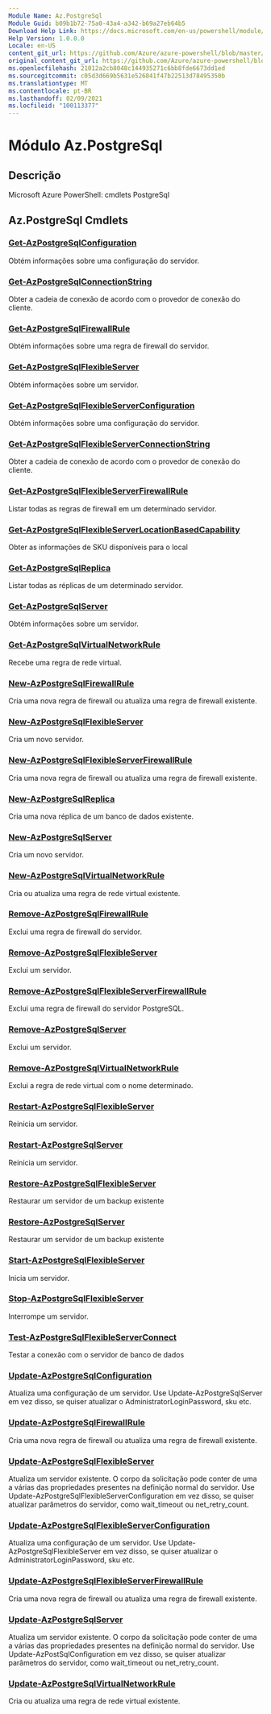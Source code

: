 ```yaml
---
Module Name: Az.PostgreSql
Module Guid: b09b1b72-75a0-43a4-a342-b69a27eb64b5
Download Help Link: https://docs.microsoft.com/en-us/powershell/module/az.postgresql
Help Version: 1.0.0.0
Locale: en-US
content_git_url: https://github.com/Azure/azure-powershell/blob/master/src/PostgreSql/help/Az.PostgreSql.md
original_content_git_url: https://github.com/Azure/azure-powershell/blob/master/src/PostgreSql/help/Az.PostgreSql.md
ms.openlocfilehash: 21012a2cb8048c144935271c6bb8fde6673dd1ed
ms.sourcegitcommit: c05d3d669b5631e526841f47b22513d78495350b
ms.translationtype: MT
ms.contentlocale: pt-BR
ms.lasthandoff: 02/09/2021
ms.locfileid: "100113377"
---
```

# Módulo Az.PostgreSql
## Descrição
Microsoft Azure PowerShell: cmdlets PostgreSql

## Az.PostgreSql Cmdlets
### [Get-AzPostgreSqlConfiguration](Get-AzPostgreSqlConfiguration.md)
Obtém informações sobre uma configuração do servidor.

### [Get-AzPostgreSqlConnectionString](Get-AzPostgreSqlConnectionString.md)
Obter a cadeia de conexão de acordo com o provedor de conexão do cliente.

### [Get-AzPostgreSqlFirewallRule](Get-AzPostgreSqlFirewallRule.md)
Obtém informações sobre uma regra de firewall do servidor.

### [Get-AzPostgreSqlFlexibleServer](Get-AzPostgreSqlFlexibleServer.md)
Obtém informações sobre um servidor.

### [Get-AzPostgreSqlFlexibleServerConfiguration](Get-AzPostgreSqlFlexibleServerConfiguration.md)
Obtém informações sobre uma configuração do servidor.

### [Get-AzPostgreSqlFlexibleServerConnectionString](Get-AzPostgreSqlFlexibleServerConnectionString.md)
Obter a cadeia de conexão de acordo com o provedor de conexão do cliente.

### [Get-AzPostgreSqlFlexibleServerFirewallRule](Get-AzPostgreSqlFlexibleServerFirewallRule.md)
Listar todas as regras de firewall em um determinado servidor.

### [Get-AzPostgreSqlFlexibleServerLocationBasedCapability](Get-AzPostgreSqlFlexibleServerLocationBasedCapability.md)
Obter as informações de SKU disponíveis para o local

### [Get-AzPostgreSqlReplica](Get-AzPostgreSqlReplica.md)
Listar todas as réplicas de um determinado servidor.

### [Get-AzPostgreSqlServer](Get-AzPostgreSqlServer.md)
Obtém informações sobre um servidor.

### [Get-AzPostgreSqlVirtualNetworkRule](Get-AzPostgreSqlVirtualNetworkRule.md)
Recebe uma regra de rede virtual.

### [New-AzPostgreSqlFirewallRule](New-AzPostgreSqlFirewallRule.md)
Cria uma nova regra de firewall ou atualiza uma regra de firewall existente.

### [New-AzPostgreSqlFlexibleServer](New-AzPostgreSqlFlexibleServer.md)
Cria um novo servidor.

### [New-AzPostgreSqlFlexibleServerFirewallRule](New-AzPostgreSqlFlexibleServerFirewallRule.md)
Cria uma nova regra de firewall ou atualiza uma regra de firewall existente.

### [New-AzPostgreSqlReplica](New-AzPostgreSqlReplica.md)
Cria uma nova réplica de um banco de dados existente.

### [New-AzPostgreSqlServer](New-AzPostgreSqlServer.md)
Cria um novo servidor.

### [New-AzPostgreSqlVirtualNetworkRule](New-AzPostgreSqlVirtualNetworkRule.md)
Cria ou atualiza uma regra de rede virtual existente.

### [Remove-AzPostgreSqlFirewallRule](Remove-AzPostgreSqlFirewallRule.md)
Exclui uma regra de firewall do servidor.

### [Remove-AzPostgreSqlFlexibleServer](Remove-AzPostgreSqlFlexibleServer.md)
Exclui um servidor.

### [Remove-AzPostgreSqlFlexibleServerFirewallRule](Remove-AzPostgreSqlFlexibleServerFirewallRule.md)
Exclui uma regra de firewall do servidor PostgreSQL.

### [Remove-AzPostgreSqlServer](Remove-AzPostgreSqlServer.md)
Exclui um servidor.

### [Remove-AzPostgreSqlVirtualNetworkRule](Remove-AzPostgreSqlVirtualNetworkRule.md)
Exclui a regra de rede virtual com o nome determinado.

### [Restart-AzPostgreSqlFlexibleServer](Restart-AzPostgreSqlFlexibleServer.md)
Reinicia um servidor.

### [Restart-AzPostgreSqlServer](Restart-AzPostgreSqlServer.md)
Reinicia um servidor.

### [Restore-AzPostgreSqlFlexibleServer](Restore-AzPostgreSqlFlexibleServer.md)
Restaurar um servidor de um backup existente

### [Restore-AzPostgreSqlServer](Restore-AzPostgreSqlServer.md)
Restaurar um servidor de um backup existente

### [Start-AzPostgreSqlFlexibleServer](Start-AzPostgreSqlFlexibleServer.md)
Inicia um servidor.

### [Stop-AzPostgreSqlFlexibleServer](Stop-AzPostgreSqlFlexibleServer.md)
Interrompe um servidor.

### [Test-AzPostgreSqlFlexibleServerConnect](Test-AzPostgreSqlFlexibleServerConnect.md)
Testar a conexão com o servidor de banco de dados

### [Update-AzPostgreSqlConfiguration](Update-AzPostgreSqlConfiguration.md)
Atualiza uma configuração de um servidor.
Use Update-AzPostgreSqlServer em vez disso, se quiser atualizar o AdministratorLoginPassword, sku etc.

### [Update-AzPostgreSqlFirewallRule](Update-AzPostgreSqlFirewallRule.md)
Cria uma nova regra de firewall ou atualiza uma regra de firewall existente.

### [Update-AzPostgreSqlFlexibleServer](Update-AzPostgreSqlFlexibleServer.md)
Atualiza um servidor existente.
O corpo da solicitação pode conter de uma a várias das propriedades presentes na definição normal do servidor.
Use Update-AzPostgreSqlFlexibleServerConfiguration em vez disso, se quiser atualizar parâmetros do servidor, como wait_timeout ou net_retry_count.

### [Update-AzPostgreSqlFlexibleServerConfiguration](Update-AzPostgreSqlFlexibleServerConfiguration.md)
Atualiza uma configuração de um servidor.
Use Update-AzPostgreSqlFlexibleServer em vez disso, se quiser atualizar o AdministratorLoginPassword, sku etc.

### [Update-AzPostgreSqlFlexibleServerFirewallRule](Update-AzPostgreSqlFlexibleServerFirewallRule.md)
Cria uma nova regra de firewall ou atualiza uma regra de firewall existente.

### [Update-AzPostgreSqlServer](Update-AzPostgreSqlServer.md)
Atualiza um servidor existente.
O corpo da solicitação pode conter de uma a várias das propriedades presentes na definição normal do servidor.
Use Update-AzPostSqlConfiguration em vez disso, se quiser atualizar parâmetros do servidor, como wait_timeout ou net_retry_count.

### [Update-AzPostgreSqlVirtualNetworkRule](Update-AzPostgreSqlVirtualNetworkRule.md)
Cria ou atualiza uma regra de rede virtual existente.

